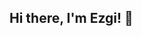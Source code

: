 ## Hi there, I'm Ezgi! 👋

<!--
**EzgiKececi/ezgikececi** is a ✨ _special_ ✨ repository because its `README.md` (this file) appears on your GitHub profile.

Here are some ideas to get you started:


🌱 I’m currently learning: C#, .NET Core

👯 I’m looking to collaborate on: Open-source projects, web applications.

🤔 I’m looking for help with: Software architecture and best practices.

Connect With Me:
[![LinkedIn](https://img.shields.io/badge/LinkedIn-@yourusername-blue)](https://www.linkedin.com/in/ezgikececi)
-->
